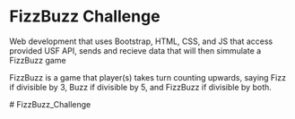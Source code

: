 
# FizzBuzz Challenge 

Web development that uses Bootstrap, HTML, CSS, and JS that access provided USF API, sends and recieve data that will then simmulate a FizzBuzz game

FizzBuzz is a game that player(s) takes turn counting upwards, saying Fizz if divisible by 3, Buzz if divisible by 5, and FizzBuzz if divisible by both.

#   F i z z B u z z _ C h a l l e n g e  
 